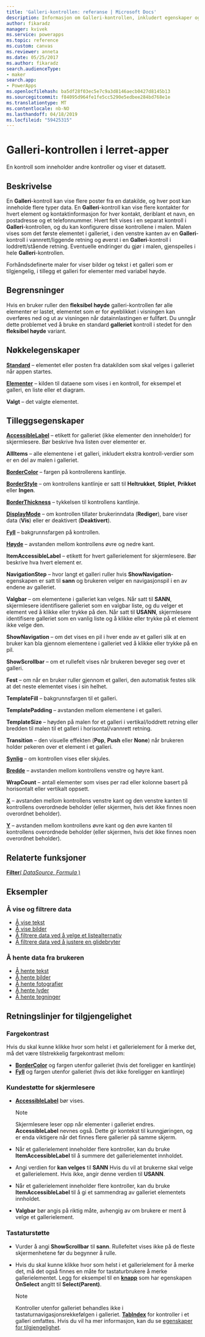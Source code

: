 ```yaml
---
title: 'Galleri-kontrollen: referanse | Microsoft Docs'
description: Informasjon om Galleri-kontrollen, inkludert egenskaper og eksempler
author: fikaradz
manager: kvivek
ms.service: powerapps
ms.topic: reference
ms.custom: canvas
ms.reviewer: anneta
ms.date: 05/25/2017
ms.author: fikaradz
search.audienceType:
- maker
search.app:
- PowerApps
ms.openlocfilehash: ba5df28f03ec5e7c9a3d8146aecb0427d8145b13
ms.sourcegitcommit: f84095d964fe1fe5cc5290e5edbee284bd768e1e
ms.translationtype: MT
ms.contentlocale: nb-NO
ms.lasthandoff: 04/18/2019
ms.locfileid: "59425315"
---
```

# <a name="gallery-control-in-canvas-apps"></a>Galleri-kontrollen i lerret-apper

En kontroll som inneholder andre kontroller og viser et datasett.

## <a name="description"></a>Beskrivelse

En **Galleri**-kontroll kan vise flere poster fra en datakilde, og hver post kan inneholde flere typer data. En **Galleri**-kontroll kan vise flere kontakter for hvert element og kontaktinformasjon for hver kontakt, deriblant et navn, en postadresse og et telefonnummer. Hvert felt vises i en separat kontroll i **Galleri**-kontrollen, og du kan konfigurere disse kontrollene i malen. Malen vises som det første elementet i galleriet, i den venstre kanten av en **Galleri**-kontroll i vannrett/liggende retning og øverst i en **Galleri**-kontroll i loddrett/stående retning. Eventuelle endringer du gjør i malen, gjenspeiles i hele **Galleri**-kontrollen.

Forhåndsdefinerte maler for viser bilder og tekst i et galleri som er tilgjengelig, i tillegg et galleri for elementer med variabel høyde.

## <a name="limitations"></a>Begrensninger

Hvis en bruker ruller den **fleksibel høyde** galleri-kontrollen før alle elementer er lastet, elementet som er for øyeblikket i visningen kan overføres ned og ut av visningen når datainnlastingen er fullført. Du unngår dette problemet ved å bruke en standard **galleriet** kontroll i stedet for den **fleksibel høyde** variant.

## <a name="key-properties"></a>Nøkkelegenskaper

**[Standard](properties-core.md)**  – elementet eller posten fra datakilden som skal velges i galleriet når appen startes.

**[Elementer](properties-core.md)** – kilden til dataene som vises i en kontroll, for eksempel et galleri, en liste eller et diagram.

**Valgt** – det valgte elementet.

## <a name="additional-properties"></a>Tilleggsegenskaper

**[AccessibleLabel](properties-accessibility.md)**  – etikett for galleriet (ikke elementer den inneholder) for skjermlesere. Bør beskrive hva listen over elementer er.

**AllItems** – alle elementene i et galleri, inkludert ekstra kontroll-verdier som er en del av malen i galleriet.

**[BorderColor](properties-color-border.md)** – fargen på kontrollerens kantlinje.

**[BorderStyle](properties-color-border.md)** – om kontrollens kantlinje er satt til **Heltrukket**, **Stiplet**, **Prikket** eller **Ingen**.

**[BorderThickness](properties-color-border.md)** – tykkelsen til kontrollens kantlinje.

**[DisplayMode](properties-core.md)** – om kontrollen tillater brukerinndata (**Rediger**), bare viser data (**Vis**) eller er deaktivert (**Deaktivert**).

**[Fyll](properties-color-border.md)** – bakgrunnsfargen på kontrollen.

**[Høyde](properties-size-location.md)** – avstanden mellom kontrollens øvre og nedre kant.

**ItemAccessibleLabel** – etikett for hvert gallerielement for skjermlesere. Bør beskrive hva hvert element er.

**NavigationStep** – hvor langt et galleri ruller hvis **ShowNavigation**-egenskapen er satt til **sann** og brukeren velger en navigasjonspil i en av endene av galleriet.

**Valgbar** – om elementene i galleriet kan velges. Når satt til **SANN**, skjermlesere identifisere galleriet som en valgbar liste, og du velger et element ved å klikke eller trykke på den. Når satt til **USANN**, skjermlesere identifisere galleriet som en vanlig liste og å klikke eller trykke på et element ikke velge den.

**ShowNavigation** – om det vises en pil i hver ende av et galleri slik at en bruker kan bla gjennom elementene i galleriet ved å klikke eller trykke på en pil.

**ShowScrollbar** – om et rullefelt vises når brukeren beveger seg over et galleri.

**Fest** – om når en bruker ruller gjennom et galleri, den automatisk festes slik at det neste elementet vises i sin helhet.

**TemplateFill** – bakgrunnsfargen til et galleri.

**TemplatePadding** – avstanden mellom elementene i et galleri.

**TemplateSize** – høyden på malen for et galleri i vertikal/loddrett retning eller bredden til malen til et galleri i horisontal/vannrett retning.

**Transition** – den visuelle effekten (**Pop**, **Push** eller **None**) når brukeren holder pekeren over et element i et galleri.

**[Synlig](properties-core.md)** – om kontrollen vises eller skjules.

**[Bredde](properties-size-location.md)** – avstanden mellom kontrollens venstre og høyre kant.

**WrapCount** – antall elementer som vises per rad eller kolonne basert på horisontalt eller vertikalt oppsett.

**[X](properties-size-location.md)** – avstanden mellom kontrollens venstre kant og den venstre kanten til kontrollens overordnede beholder (eller skjermen, hvis det ikke finnes noen overordnet beholder).

**[Y](properties-size-location.md)** – avstanden mellom kontrollens øvre kant og den øvre kanten til kontrollens overordnede beholder (eller skjermen, hvis det ikke finnes noen overordnet beholder).

## <a name="related-functions"></a>Relaterte funksjoner

[**Filter**( *DataSource*, *Formula* )](../functions/function-filter-lookup.md)

## <a name="examples"></a>Eksempler

### <a name="show-and-filter-data"></a>Å vise og filtrere data

* [Å vise tekst](control-text-box.md#show-data-in-a-gallery)
* [Å vise bilder](control-image.md#show-a-set-of-images-from-a-data-source)
* [Å filtrere data ved å velge et listealternativ](control-drop-down.md#example)
* [Å filtrere data ved å justere en glidebryter](control-slider.md#example)

### <a name="get-data-from-the-user"></a>Å hente data fra brukeren

* [Å hente tekst](control-text-input.md#collect-data)
* [Å hente bilder](control-add-picture.md#add-images-to-an-image-gallery-control)
* [Å hente fotografier](control-camera.md#example)
* [Å hente lyder](control-microphone.md#example)
* [Å hente tegninger](control-pen-input.md#create-a-set-of-images)

## <a name="accessibility-guidelines"></a>Retningslinjer for tilgjengelighet

### <a name="color-contrast"></a>Fargekontrast

Hvis du skal kunne klikke hvor som helst i et gallerielement for å merke det, må det være tilstrekkelig fargekontrast mellom:

* **[BorderColor](properties-color-border.md)** og fargen utenfor galleriet (hvis det foreligger en kantlinje)
* **[Fyll](properties-color-border.md)** og fargen utenfor galleriet (hvis det ikke foreligger en kantlinje)

### <a name="screen-reader-support"></a>Kundestøtte for skjermlesere

* **[AccessibleLabel](properties-accessibility.md)** bør vises.

    > [!NOTE]
    > Skjermlesere leser opp når elementer i galleriet endres. **AccessibleLabel** nevnes også. Dette gir kontekst til kunngjøringen, og er enda viktigere når det finnes flere gallerier på samme skjerm.

* Når et gallerielement inneholder flere kontroller, kan du bruke **ItemAccessibleLabel** til å summere det gallerielementet innholdet.

* Angi verdien for **kan velges** til **SANN** Hvis du vil at brukerne skal velge et gallerielement. Hvis ikke, angir denne verdien til **USANN**.

* Når et gallerielement inneholder flere kontroller, kan du bruke **ItemAccessibleLabel** til å gi et sammendrag av galleriet elementets innholdet.

* **Valgbar** bør angis på riktig måte, avhengig av om brukere er ment å velge et gallerielement.

### <a name="keyboard-support"></a>Tastaturstøtte

* Vurder å angi **ShowScrollbar** til **sann**. Rullefeltet vises ikke på de fleste skjermenhetene før du begynner å rulle.
* Hvis du skal kunne klikke hvor som helst i et gallerielement for å merke det, må det også finnes en måte for tastaturbrukere å merke gallerielementet. Legg for eksempel til en **[knapp](control-button.md)** som har egenskapen **OnSelect** angitt til **Select(Parent)**.

    > [!NOTE]
  > Kontroller utenfor galleriet behandles ikke i tastaturnavigasjonsrekkefølgen i galleriet. **[TabIndex](properties-accessibility.md)** for kontroller i et galleri omfattes. Hvis du vil ha mer informasjon, kan du se [egenskaper for tilgjengelighet](properties-accessibility.md).
